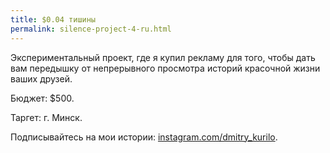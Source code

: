 ```yaml
---
title: $0.04 тишины
permalink: silence-project-4-ru.html
---
```


Экспериментальный проект, где я купил рекламу для того, чтобы дать вам передышку от непрерывного просмотра историй красочной жизни ваших друзей.

Бюджет: $500.

Таргет: г. Минск.

Подписывайтесь на мои истории: [instagram.com/dmitry_kurilo](instagram.com/dmitry_kurilo).


